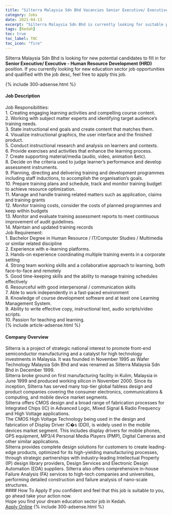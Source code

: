 ```yaml
---
title: "Silterra Malaysia Sdn Bhd Vacancies Senior Executive/ Executive - Human Resource Development (HRD)" 
category: Jobs 
date: 2021-04-13 
excerpt: "Silterra Malaysia Sdn Bhd is currently looking for suitable person to fill in the Senior Executive/ Executive - Human Resource Development (HRD) which positioned at Kedah" 
tags: [Kedah] 
toc: true 
toc_label: TOC 
toc_icon: "fire" 
--- 
```


<p>Silterra Malaysia Sdn Bhd is looking for new potential candidates to fill in for <b>Senior Executive/ Executive - Human Resource Development (HRD)</b> position. If you currently looking for new education sector job opportunities and qualified with the job desc, feel free to apply this job.
</p>{% include 300-adsense.html %} 
<div><div><h4>Job Description</h4></div><div><div><span><div><div><div>Job Responsibilities:<div>1. Creating engaging learning activities and compelling course content.<br>2. Working with subject matter experts and identifying target audience&#8217;s training needs.<br>3. State instructional end goals and create content that matches them.<br>4. Visualize instructional graphics, the user interface and the finished product.<br>5. Conduct instructional research and analysis on learners and contexts.<br>6. Provide exercises and activities that enhance the learning process.<br>7. Create supporting material/media (audio, video, animation &amp;etc).<br>8. Decide on the criteria used to judge learner&#8217;s performance and develop assessment instruments.<br>9. Planning, directing and delivering training and development programmes including staff inductions, to accomplish the organisation&#8217;s goals.<br>10. Prepare training plans and schedule, track and monitor training budget to achieve resource optimization.<br>11. Manage and handle training related matters such as application, claims and training grants<br>12. Monitor training costs, consider the costs of planned programmes and keep within budgets<br>13. Monitor and evaluate training assessment reports to meet continuous improvement of audit guidelines.<br>14. Maintain and updated training records</div><div>Job Requirement:</div><div>1. Bachelor Degree in Human Resource / IT/Computer Studies / Multimedia or similar related discipline<br>2. Experience with e-learning platforms.<br>3. Hands-on experience coordinating multiple training events in a corporate setting<br>4. Strong team working skills and a collaborative approach to learning, both face-to-face and remotely</div><div>5. Good time-keeping skills and the ability to manage training schedules effectively<br>6. Resourceful with good interpersonal / communication skills<br>7. Able to work independently in a fast-paced environment<br>8. Knowledge of course development software and at least one Learning Management System.<br>9. Ability to write effective copy, instructional text, audio scripts/video scripts.<br>10. Passion for teaching and learning.</div></div></div></div></span></div></div></div> 
{% include article-adsense.html %} 
<div><div><h4>Company Overview</h4></div><div><div><span><div><div>
<div>
		Silterra is a project of strategic national interest to promote front-end semiconductor manufacturing and a catalyst for high technology investments in Malaysia. It was founded in November 1995 as Wafer Technology Malaysia Sdn Bhd and was renamed as Silterra Malaysia Sdn Bhd in December 1999.</div>
<div>
		Silterra broke ground on first manufacturing facility in Kulim, Malaysia in June 1999 and produced working silicon in November 2000. Since its inception, Silterra has served many top-tier global fabless design and product companies covering the consumer electronics, communications &amp; computing, and mobile device market segments.</div>
<div>
		Silterra offers CMOS design and a broad range of fabrication processes for Integrated Chips (IC) in Advanced Logic, Mixed Signal &amp; Radio Frequency and High Voltage applications.</div>
<div>
		The CMOS High Voltage Technology being used in the design and fabrication of Display Driver IC&#65533;s (DDI), is widely used in the mobile devices market segment. This includes display drivers for mobile phones, GPS equipment, MP3/4 Personal Media Players (PMP), Digital Cameras and other similar applications.</div>
<div>
		Silterra provides complete design solutions for customers to create leading-edge products, optimized for its high-yielding manufacturing processes, through strategic partnerships with industry-leading Intellectual Property (IP) design library providers, Design Services and Electronic Design Automation (EDA) suppliers. Silterra also offers comprehensive in-house Failure Analysis (FA) services to high-tech companies and universities, performing detailed construction and failure analysis of nano-scale structures.</div>
</div></div></span></div></div></div> 
#### How To Apply 
If you confident and feel that this job is suitable to you, go ahead take your action now. <br/> 
Hope you find your dream education sector job in Kedah. <br/> 
<a href="https://www.jobstreet.com.my/en/job/senior-executive-executive-human-resource-development-hrd-4535369?jobId=jobstreet-my-job-4535369" class="btn btn--info" target="_blank" rel="nofollow noopenner">Apply Online</a> 
{% include 300-adsense.html %} 